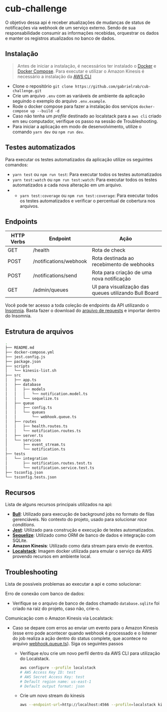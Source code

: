 # cub-challenge

O objetivo dessa api é receber atualizações de mudanças de status de notificações via webhook de um serviço externo. Sendo de sua responsabilidade consumir as informações recebidas, orquestrar os dados e manter os registros atualizados no banco de dados.

## Instalação

> Antes de iniciar a instalação, é necessários ter instalado o [Docker](https://docs.docker.com/engine/install/) e [Docker Compose](https://docs.docker.com/compose/install/). Para executar e utilizar o Amazon Kinesis é necessário a instalação da [AWS CLI](https://aws.amazon.com/pt/cli/)

- Clone o repositório
  `git clone https://github.com/gabrielrab/cub-challenge.git`
- Crie um arquivo `.env` com as variáveis de ambiente da aplicação seguindo o exemplo do arquivo `.env.example`.
- Rode o docker compose para fazer a instalação dos serviços
  `docker-compose up --build -d`
- Caso não tenha um _profile_ destinado ao localstack para a `aws cli` criado em seu computador, verifique os passo na sessão de Troubleshooting.
- Para iniciar a aplicação em modo de desenvolvimento, utilize o comando `yarn dev` ou `npm run dev`.

## Testes automatizados

Para executar os testes automatizados da aplicação utilize os seguintes comandos:

- `yarn test` ou `npm run test`: Para executar todos os testes automatizados
- `yarn test:watch` ou `npm run test:watch`: Para executar todos os testes automatizados a cada nova alteração em um arquivo.
- - `yarn test:coverage` ou `npm run test:coverage`: Para executar todos os testes automatizados e verificar o percentual de cobertura nos arquivos.

## Endpoints

| HTTP Verbs | Endpoint               | Ação                                                  |
| ---------- | ---------------------- | ----------------------------------------------------- |
| GET        | /health                | Rota de check                                         |
| POST       | /notifications/webhook | Rota destinada ao recebimento de webhooks             |
| POST       | /notifications/send    | Rota para criação de uma nova notificação             |
| GET        | /admin/queues          | UI para visualização das queues utilizando Bull Board |

Você pode ter acesso a toda coleção de endpoints da API utilizando o [Insomnia](https://insomnia.rest/download). Basta fazer o download do [arquivo de requests](https://github.com/gabrielrab/cub-challenge/tree/main/assets/request-collections.json) e importar dentro do Insomnia.

## Estrutura de arquivos

```bash
.
├── README.md
├── docker-compose.yml
├── jest.config.js
├── package.json
├── scripts
│   └── kinesis-list.sh
├── src
│   ├── app.ts
│   ├── database
│   │   ├── models
│   │   │   └── notification.model.ts
│   │   └── sequelize.ts
│   ├── queue
│   │   ├── config.ts
│   │   └── queues
│   │       └── webhook.queue.ts
│   ├── routes
│   │   ├── health.routes.ts
│   │   └── notification.routes.ts
│   ├── server.ts
│   └── services
│       ├── event_stream.ts
│       └── notification.ts
├── tests
│   └── integration
│       ├── notification.routes.test.ts
│       └── notification.service.test.ts
├── tsconfig.json
└── tsconfig.tests.json
```

## Recursos

Lista de alguns recursos principais utilizados na api:

- **[Bull](https://docs.bullmq.io/)**: Utilizado para execução de background jobs no formato de filas gerenciáveis. No contexto do projeto, usado para solucionar _race conditions_.
- **[Jest](https://jestjs.io/pt-BR/)**: Utilizado para construção e execução de testes automatizados.
- **[Sequelize](https://sequelize.org/)**: Utilizado como ORM de banco de dados e integração com SQLite.
- **Amazon Kinesis**: Utilizado como data stream para envio de eventos.
- **[Localstack](https://github.com/localstack/localstack)**: Imagem docker utilizada para emular o serviço da AWS provendo recursos em ambiente local.

## Troubleshooting

Lista de possíveis problemas ao executar a api e como solucionar:

Erro de conexão com banco de dados:

- Verifique se o arquivo de banco de dados chamado `database.sqlite` foi criado na raiz do projeto, caso não, crie-o.

Comunicação com o Amazon Kinesis via Localstack:

- Caso se depare com erros ao enviar um evento para o Amazon Kinesis (esse erro pode acontecer quando webhook é processado e o listener do job realiza a ação dentro do status complete, que acontece no arquivo [webhook.queue.ts](https://github.com/gabrielrab/cub-challenge/blob/main/src/queue/queues/webhook.queue.ts#L23)). Siga os seguintes passos

  - Verifique e/ou crie um novo perfil dentro da AWS CLI para utilização do Localstack.
    ```bash
    aws configure --profile localstack
    # AWS Access Key ID: test
    # AWS Secret Access Key: test
    # Default region name: us-east-1
    # Default output format: json
    ```
  - Crie um novo stream do kinesis

    ```bash
    aws --endpoint-url=http://localhost:4566 --profile=localstack kinesis create-stream --stream-name notification --shard-count 1
    ```
